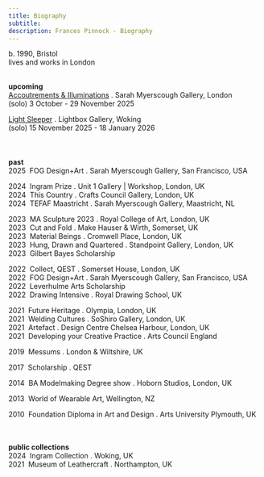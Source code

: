 ```yaml
---
title: Biography
subtitle: 
description: Frances Pinnock - Biography
---  
```

b. 1990, Bristol  
lives and works in London  
<br />    

**upcoming**  
[Accoutrements & Illuminations](https://www.sarahmyerscough.com/exhibitions/70-frances-pinnock-solo-show-gallery-solo-show-2025/) . Sarah Myerscough Gallery, London  
(solo) 3 October - 29 November 2025

[Light Sleeper](https://www.thelightbox.org.uk/whats-on/frances-pinnock-light-sleeper) . Lightbox Gallery, Woking  
(solo) 15 November 2025 - 18 January 2026  
<br /> 
<br />  
**past**  
2025&nbsp;&nbsp;FOG Design+Art . Sarah Myerscough Gallery, San Francisco, USA  

2024&nbsp;&nbsp;Ingram Prize . Unit 1 Gallery | Workshop, London, UK  
2024&nbsp;&nbsp;This Country . Crafts Council Gallery, London, UK  
2024&nbsp;&nbsp;TEFAF Maastricht . Sarah Myerscough Gallery, Maastricht, NL  

2023&nbsp;&nbsp;MA Sculpture 2023 . Royal College of Art, London, UK  
2023&nbsp;&nbsp;Cut and Fold . Make Hauser & Wirth, Somerset, UK  
2023&nbsp;&nbsp;Material Beings . Cromwell Place, London, UK  
2023&nbsp;&nbsp;Hung, Drawn and Quartered . Standpoint Gallery, London, UK  
2023&nbsp;&nbsp;Gilbert Bayes Scholarship  

2022&nbsp;&nbsp;Collect, QEST . Somerset House, London, UK  
2022&nbsp;&nbsp;FOG Design+Art . Sarah Myerscough Gallery, San Francisco, USA  
2022&nbsp;&nbsp;Leverhulme Arts Scholarship  
2022&nbsp;&nbsp;Drawing Intensive .  Royal Drawing School, UK  

2021&nbsp;&nbsp;Future Heritage . Olympia, London, UK  
2021&nbsp;&nbsp;Welding Cultures . SoShiro Gallery, London, UK  
2021&nbsp;&nbsp;Artefact . Design Centre Chelsea Harbour, London, UK  
2021&nbsp;&nbsp;Developing your Creative Practice . Arts Council England  

2019&nbsp;&nbsp;Messums . London & Wiltshire, UK  

2017&nbsp;&nbsp;Scholarship . QEST  

2014&nbsp;&nbsp;BA Modelmaking Degree show . Hoborn Studios, London, UK  

2013&nbsp;&nbsp;World of Wearable Art, Wellington, NZ  

2010&nbsp;&nbsp;Foundation Diploma in Art and Design . Arts University Plymouth, UK
<br />  
<br />

**public collections**  
2024&nbsp;&nbsp;Ingram Collection . Woking, UK  
2021&nbsp;&nbsp;Museum of Leathercraft . Northampton, UK  
<br />



 









  










 



  










 











